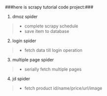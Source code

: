 ###here is scrapy tutorial code project:###

1. dmoz spider
> * complete scrapy schedule
> * save item to database

2. login spider
> * fetch data till login operation 

3. multiple page spider
> * serially fetch multiple pages

4. jd spider
> * fetch product id/name/price/url/image
